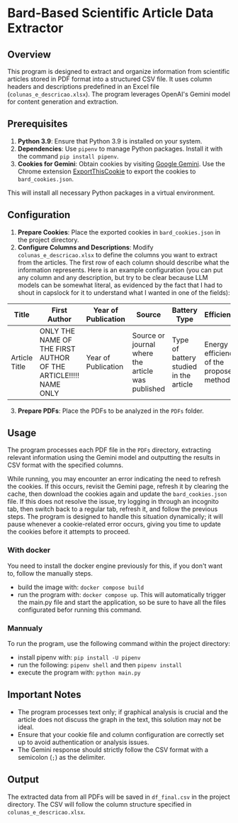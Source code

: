 # Bard-Based Scientific Article Data Extractor

## Overview

This program is designed to extract and organize information from scientific articles stored in PDF format into a structured CSV file. It uses column headers and descriptions predefined in an Excel file (`colunas_e_descricao.xlsx`). The program leverages OpenAI's Gemini model for content generation and extraction.

## Prerequisites

1. **Python 3.9**: Ensure that Python 3.9 is installed on your system.
2. **Dependencies**: Use `pipenv` to manage Python packages. Install it with the command `pip install pipenv`.
3. **Cookies for Gemini**: Obtain cookies by visiting [Google Gemini](https://gemini.google.com/). Use the Chrome extension [ExportThisCookie](https://chromewebstore.google.com/detail/exportthiscookie/dannllckdimllhkiplchkcaoheibealk) to export the cookies to `bard_cookies.json`.

This will install all necessary Python packages in a virtual environment.

## Configuration

1. **Prepare Cookies**: Place the exported cookies in `bard_cookies.json` in the project directory.
2. **Configure Columns and Descriptions**: Modify `colunas_e_descricao.xlsx` to define the columns you want to extract from the articles. The first row of each column should describe what the information represents. Here is an example configuration (you can put any column and any description, but try to be clear because LLM models can be somewhat literal, as evidenced by the fact that I had to shout in capslock for it to understand what I wanted in one of the fields):

| Title         | First Author                                                    | Year of Publication | Source                                            | Battery Type                           | Efficiency                               | Datasets                                                      | Additional Notes                                                |
| ------------- | --------------------------------------------------------------- | ------------------- | ------------------------------------------------- | -------------------------------------- | ---------------------------------------- | ------------------------------------------------------------- | --------------------------------------------------------------- |
| Article Title | ONLY THE NAME OF THE FIRST AUTHOR OF THE ARTICLE!!!!! NAME ONLY | Year of Publication | Source or journal where the article was published | Type of battery studied in the article | Energy efficiency of the proposed method | List of datasets separated by commas cited during the article | Any other relevant information or observation about the article |

3. **Prepare PDFs**: Place the PDFs to be analyzed in the `PDFs` folder.

## Usage

The program processes each PDF file in the `PDFs` directory, extracting relevant information using the Gemini model and outputting the results in CSV format with the specified columns.

While running, you may encounter an error indicating the need to refresh the cookies. If this occurs, revisit the Gemini page, refresh it by clearing the cache, then download the cookies again and update the `bard_cookies.json` file. If this does not resolve the issue, try logging in through an incognito tab, then switch back to a regular tab, refresh it, and follow the previous steps. The program is designed to handle this situation dynamically; it will pause whenever a cookie-related error occurs, giving you time to update the cookies before it attempts to proceed.

### With docker

You need to install the docker engine previously for this, if you don't want to, follow the manually steps.

- build the image with: `docker compose build`
- run the program with: `docker compose up`. This will automatically trigger the main.py file and start the application, so be sure to have all the files configurated befor running this command.

### Mannualy

To run the program, use the following command within the project directory:

- install pipenv with: `pip install -U pipenv`
- run the following: `pipenv shell` and then `pipenv install`
- execute the program with: `python main.py`

## Important Notes

- The program processes text only; if graphical analysis is crucial and the article does not discuss the graph in the text, this solution may not be ideal.
- Ensure that your cookie file and column configuration are correctly set up to avoid authentication or analysis issues.
- The Gemini response should strictly follow the CSV format with a semicolon (`;`) as the delimiter.

## Output

The extracted data from all PDFs will be saved in `df_final.csv` in the project directory. The CSV will follow the column structure specified in `colunas_e_descricao.xlsx`.

